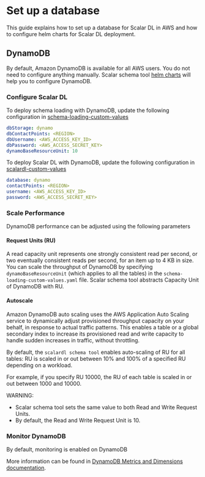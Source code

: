 # Set up a database

This guide explains how to set up a database for Scalar DL in AWS and how to configure helm charts for Scalar DL deployment.

## DynamoDB

By default, Amazon DynamoDB is available for all AWS users. You do not need to configure anything manually.
Scalar schema tool [helm charts](https://github.com/scalar-labs/helm-charts/tree/main/charts/schema-loading) will help you to configure DynamoDB.

### Configure Scalar DL

To deploy schema loading with DynamoDB, update the following configuration in [schema-loading-custom-values](https://github.com/scalar-labs/scalar-kubernetes/blob/master/conf/schema-loading-custom-values.yaml)

```yaml
dbStorage: dynamo
dbContactPoints: <REGION>
dbUsername: <AWS_ACCESS_KEY_ID>
dbPassword: <AWS_ACCESS_SECRET_KEY>
dynamoBaseResourceUnit: 10
```

To deploy Scalar DL with DynamoDB, update the following configuration in [scalardl-custom-values](https://github.com/scalar-labs/scalar-kubernetes/blob/master/conf/scalardl-custom-values.yaml)

```yaml
database: dynamo
contactPoints: <REGION>
username: <AWS_ACCESS_KEY_ID>
password: <AWS_ACCESS_SECRET_KEY>
```

### Scale Performance

DynamoDB performance can be adjusted using the following parameters

#### Request Units (RU)

A read capacity unit represents one strongly consistent read per second, or two eventually consistent reads per second, for an item up to 4 KB in size.
You can scale the throughput of DynamoDB by specifying `dynamoBaseResourceUnit` (which applies to all the tables) in the `schema-loading-custom-values.yaml` file.
Scalar schema tool abstracts Capacity Unit of DynamoDB with RU.

#### Autoscale

Amazon DynamoDB auto scaling uses the AWS Application Auto Scaling service to dynamically adjust provisioned throughput capacity on your behalf, in response to actual traffic patterns.
This enables a table or a global secondary index to increase its provisioned read and write capacity to handle sudden increases in traffic, without throttling.

By default, the `scalardl schema tool` enables auto-scaling of RU for all tables: RU is scaled in or out between 10% and 100% of a specified RU depending on a workload.

For example, if you specify RU 10000, the RU of each table is scaled in or out between 1000 and 10000.

WARNING:

* Scalar schema tool sets the same value to both Read and Write Request Units.
* By default, the Read and Write Request Unit is 10.

### Monitor DynamoDB

By default, monitoring is enabled on DynamoDB

More information can be found in [DynamoDB Metrics and Dimensions documentation](https://docs.aws.amazon.com/amazondynamodb/latest/developerguide/metrics-dimensions.html).

